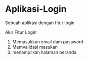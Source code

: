# Aplikasi-Login
Sebuah aplikasi dengan fitur login

Alur Fitur Login:
1. Memasukkan email dam password
2. Memvalidasi masukan
3. menampilkan halaman beranda.
